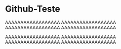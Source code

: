 # Github-Teste

AAAAAAAAAAAAAAAAAA
AAAAAAAAAAAAAAAAAA
AAAAAAAAAAAAAAAAAA
AAAAAAAAAAAAAAAAAA


AAAAAAAAAAAAAAAAAA
AAAAAAAAAAAAAAAAAA
AAAAAAAAAAAAAAAAAA
AAAAAAAAAAAAAAAAAA

